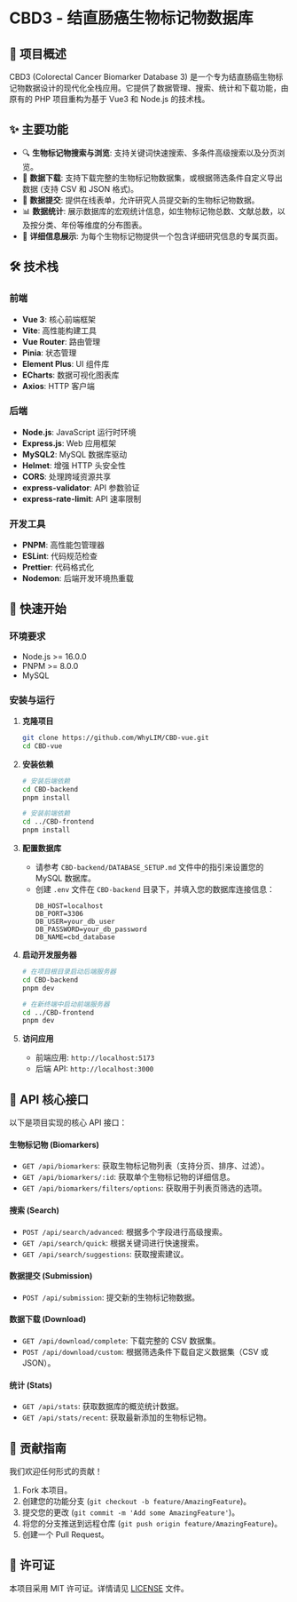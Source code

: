 # CBD3 - 结直肠癌生物标记物数据库

## 🎯 项目概述

CBD3 (Colorectal Cancer Biomarker Database 3) 是一个专为结直肠癌生物标记物数据设计的现代化全栈应用。它提供了数据管理、搜索、统计和下载功能，由原有的 PHP 项目重构为基于 Vue3 和 Node.js 的技术栈。

## ✨ 主要功能

- 🔍 **生物标记物搜索与浏览**: 支持关键词快速搜索、多条件高级搜索以及分页浏览。
- 💾 **数据下载**: 支持下载完整的生物标记物数据集，或根据筛选条件自定义导出数据 (支持 CSV 和 JSON 格式)。
- 📝 **数据提交**: 提供在线表单，允许研究人员提交新的生物标记物数据。
- 📊 **数据统计**: 展示数据库的宏观统计信息，如生物标记物总数、文献总数，以及按分类、年份等维度的分布图表。
- 📖 **详细信息展示**: 为每个生物标记物提供一个包含详细研究信息的专属页面。

## 🛠️ 技术栈

### 前端
- **Vue 3**: 核心前端框架
- **Vite**: 高性能构建工具
- **Vue Router**: 路由管理
- **Pinia**: 状态管理
- **Element Plus**: UI 组件库
- **ECharts**: 数据可视化图表库
- **Axios**: HTTP 客户端

### 后端
- **Node.js**: JavaScript 运行时环境
- **Express.js**: Web 应用框架
- **MySQL2**: MySQL 数据库驱动
- **Helmet**: 增强 HTTP 头安全性
- **CORS**: 处理跨域资源共享
- **express-validator**: API 参数验证
- **express-rate-limit**: API 速率限制

### 开发工具
- **PNPM**: 高性能包管理器
- **ESLint**: 代码规范检查
- **Prettier**: 代码格式化
- **Nodemon**: 后端开发环境热重载

## 🚀 快速开始

### 环境要求
- Node.js >= 16.0.0
- PNPM >= 8.0.0
- MySQL

### 安装与运行

1.  **克隆项目**
    ```bash
    git clone https://github.com/WhyLIM/CBD-vue.git
    cd CBD-vue
    ```

2.  **安装依赖**
    ```bash
    # 安装后端依赖
    cd CBD-backend
    pnpm install

    # 安装前端依赖
    cd ../CBD-frontend
    pnpm install
    ```

3.  **配置数据库**
    - 请参考 `CBD-backend/DATABASE_SETUP.md` 文件中的指引来设置您的 MySQL 数据库。
    - 创建 `.env` 文件在 `CBD-backend` 目录下，并填入您的数据库连接信息：
      ```env
      DB_HOST=localhost
      DB_PORT=3306
      DB_USER=your_db_user
      DB_PASSWORD=your_db_password
      DB_NAME=cbd_database
      ```

4.  **启动开发服务器**
    ```bash
    # 在项目根目录启动后端服务器
    cd CBD-backend
    pnpm dev

    # 在新终端中启动前端服务器
    cd ../CBD-frontend
    pnpm dev
    ```

5.  **访问应用**
    - 前端应用: `http://localhost:5173`
    - 后端 API: `http://localhost:3000`

## 🔌 API 核心接口

以下是项目实现的核心 API 接口：

#### 生物标记物 (Biomarkers)
- `GET /api/biomarkers`: 获取生物标记物列表（支持分页、排序、过滤）。
- `GET /api/biomarkers/:id`: 获取单个生物标记物的详细信息。
- `GET /api/biomarkers/filters/options`: 获取用于列表页筛选的选项。

#### 搜索 (Search)
- `POST /api/search/advanced`: 根据多个字段进行高级搜索。
- `GET /api/search/quick`: 根据关键词进行快速搜索。
- `GET /api/search/suggestions`: 获取搜索建议。

#### 数据提交 (Submission)
- `POST /api/submission`: 提交新的生物标记物数据。

#### 数据下载 (Download)
- `GET /api/download/complete`: 下载完整的 CSV 数据集。
- `POST /api/download/custom`: 根据筛选条件下载自定义数据集（CSV 或 JSON）。

#### 统计 (Stats)
- `GET /api/stats`: 获取数据库的概览统计数据。
- `GET /api/stats/recent`: 获取最新添加的生物标记物。

## 🤝 贡献指南

我们欢迎任何形式的贡献！

1.  Fork 本项目。
2.  创建您的功能分支 (`git checkout -b feature/AmazingFeature`)。
3.  提交您的更改 (`git commit -m 'Add some AmazingFeature'`)。
4.  将您的分支推送到远程仓库 (`git push origin feature/AmazingFeature`)。
5.  创建一个 Pull Request。

## 📄 许可证

本项目采用 MIT 许可证。详情请见 [LICENSE](./LICENSE) 文件。
